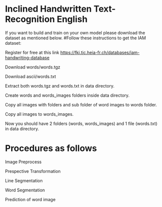 # Inclined Handwritten Text-Recognition English

If you want to build and train on your own model please download the dataset as mentioned below.
#Follow these instructions to get the IAM dataset:

Register for free at this link https://fki.tic.heia-fr.ch/databases/iam-handwriting-database

Download words/words.tgz

Download ascii/words.txt

Extract both words.tgz and words.txt in data directory.

Create words and words_images folders inside data directory.

Copy all images with folders and sub folder of word images to words folder.

Copy all images to words_images.

Now you should have 2 folders (words, words_images) and 1 file (words.txt) in data directory.

# Procedures as follows
Image Preprocess

Prespective Transformation

Line Segmentation

Word Segmentation

Prediction of word image

